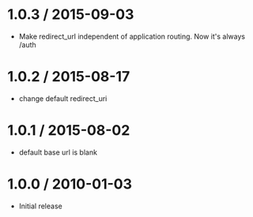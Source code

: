 
1.0.3 / 2015-09-03
==================

  * Make redirect_url independent of application routing. Now it's always /auth

1.0.2 / 2015-08-17
==================

  * change default redirect_uri

1.0.1 / 2015-08-02
==================

  * default base url is blank

1.0.0 / 2010-01-03
==================

  * Initial release
